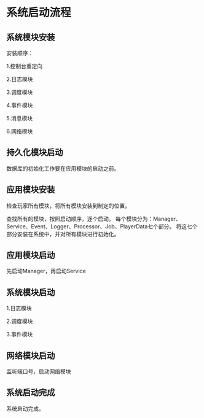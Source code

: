 # 系统启动流程

## 系统模块安装

安装顺序：

1.控制台重定向

2.日志模块

3.调度模块

4.事件模块

5.消息模块

6.网络模块

## 持久化模块启动

数据库的初始化工作要在应用模块的启动之前。

## 应用模块安装

检查玩家所有模块，将所有模块安装到制定的位置。

查找所有的模块，按照启动顺序，逐个启动。
每个模块分为：Manager、Service、Event、Logger、Processor、Job、PlayerData七个部分。
将这七个部分安装在系统中，并对所有模块进行初始化。

## 应用模块启动

先启动Manager，再启动Service

## 系统模块启动

1.日志模块

2.调度模块

3.事件模块

## 网络模块启动

监听端口号，启动网络模块

## 系统启动完成

系统启动完成。